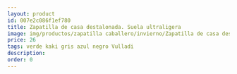 ```yaml
---
layout: product
id: 007e2c086f1ef780
title: Zapatilla de casa destalonada. Suela ultraligera
image: img/productos/zapatilla caballero/invierno/Zapatilla de casa destalonada. Suela ultraligera=26=verde kaki gris azul negro Vulladi.webp
price: 26
tags: verde kaki gris azul negro Vulladi
description: 
order: 0
---
```

